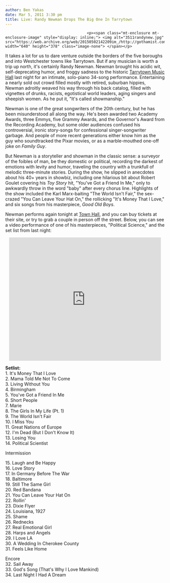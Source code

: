 ```yaml
---
author: Ben Yakas
date: Mar 5, 2011 3:30 pm
title: Live: Randy Newman Drops The Big One In Tarrytown
---
```


	
										<p><span class="mt-enclosure mt-enclosure-image" style="display: inline;"> <img alt="3511randynew.jpg" src="https://web.archive.org/web/20150502142209im_/http://gothamist.com/attachments/byakas/3511randynew.jpg" width="640" height="378" class="image-none"> </span></p>

<p>It takes a lot for us to dare venture outside the borders of the five boroughs and into Westchester towns like Tarrytown. But if any musician is worth a trip up north, it&apos;s certainly Randy Newman. Newman brought his acidic wit, self-deprecating humor, and froggy sadness to the historic <a href="https://web.archive.org/web/20150502142209/http://www.tarrytownmusichall.org/">Tarrytown Music Hall</a> last night for an intimate, solo-piano 34-song performance. Entertaining a nearly sold out crowd filled mostly with retired, suburban hippies, Newman adroitly weaved his way through his back catalog, filled with vignettes of drunks, racists, egotistical world leaders, aging singers and sheepish women. As he put it, &quot;It&apos;s called showmanship.&quot;</p>

<p>Newman is one of the great songwriters of the 20th century, but he has been misunderstood all along the way. He&apos;s been awarded two Academy Awards, three Emmys, five Grammy Awards, and the Governor&apos;s Award from the Recording Academy, but some older audiences confused his controversial, ironic story-songs for confessional singer-songwriter garbage. And people of more recent generations either know him as the guy who soundtracked the Pixar movies, or as a marble-mouthed one-off joke on <em>Family Guy</em>. </p>

<p>But Newman is a storyteller and showman in the classic sense: a surveyor of the foibles of man, be they domestic or political, recording the darkest of emotions with levity and humor, traveling the country with a trunkfull of melodic three-minute stories. During the show, he slipped in anecdotes about his 40+ years in showbiz, including one hilarious bit about Robert Goulet covering his <em>Toy Story</em> hit, &quot;You&apos;ve Got a Friend In Me,&quot; only to awkwardly throw in the word &quot;baby&quot; after every chorus line. Highlights of the show included the Karl Marx-baiting &quot;The World Isn&apos;t Fair,&quot; the sex-crazed &quot;You Can Leave Your Hat On,&quot; the rollicking &quot;It&apos;s Money That I Love,&quot; and six songs from his masterpiece, <em>Good Old Boys</em>. </p>

<p>Newman performs again tonight at <a href="https://web.archive.org/web/20150502142209/http://www.the-townhall-nyc.org/">Town Hall</a>, and you can buy tickets at their site, or try to grab a couple in person off the street. Below, you can see a video performance of one of his masterpieces, &quot;Political Science,&quot; and the set list from last night:</p>

<div style="text-align: center;"><iframe title="YouTube video player" width="480" height="390" src="https://web.archive.org/web/20150502142209if_/http://www.youtube.com/embed/PGO42gvCSPI" frameborder="0" allowfullscreen></iframe></div>

<p><strong>Setlist:</strong><br>
1. It&apos;s Money That I Love<br>
2. Mama Told Me Not To Come<br>
3. Living Without You<br>
4. Birmingham<br>
5. You&apos;ve Got a Friend In Me<br>
6. Short People<br>
7. Marie<br>
8. The Girls In My Life (Pt. 1)<br>
9. The World Isn&apos;t Fair<br>
10. I Miss You<br>
11. Great Nations of Europe<br>
12. I&apos;m Dead (But I Don&apos;t Know It)<br>
13. Losing You<br>
14. Political Scientist</p>

<p>Intermission</p>

<p>15. Laugh and Be Happy<br>
16. Love Story<br>
17. In Germany Before The War<br>
18. Baltimore<br>
19. Still The Same Girl<br>
20. Red Bandana<br>
21. You Can Leave Your Hat On<br>
22. Rollin&apos;<br>
23. Dixie Flyer<br>
24. Louisiana, 1927<br>
25. Shame<br>
26. Rednecks<br>
27. Real Emotional Girl<br>
28. Harps and Angels<br>
29. I Love LA<br>
30. A Wedding In Cherokee County<br>
31. Feels Like Home</p>

<p>Encore<br>
32. Sail Away<br>
33. God&apos;s Song (That&apos;s Why I Love Mankind)<br>
34. Last Night I Had A Dream</p>					
										
									
				